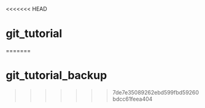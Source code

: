 <<<<<<< HEAD
# git_tutorial
=======
# git_tutorial_backup
>>>>>>> 7de7e35089262ebd599fbd59260bdcc61feea404
